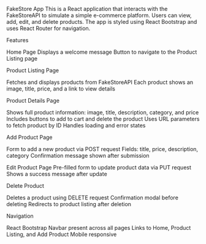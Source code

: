 FakeStore App
This is a React application that interacts with the FakeStoreAPI to simulate a simple e-commerce platform. Users can view, add, edit, and delete products. The app is styled using React Bootstrap and uses React Router for navigation.

Features

Home Page
  Displays a welcome message
  Button to navigate to the Product Listing page

Product Listing Page

  Fetches and displays products from FakeStoreAPI
  Each product shows an image, title, price, and a link to view details

Product Details Page

  Shows full product information: image, title, description, category, and price
  Includes buttons to add to cart and delete the product
  Uses URL parameters to fetch product by ID
  Handles loading and error states

Add Product Page

  Form to add a new product via POST request
  Fields: title, price, description, category
  Confirmation message shown after submission

Edit Product Page
  Pre-filled form to update product data via PUT request
  Shows a success message after update

Delete Product

  Deletes a product using DELETE request
  Confirmation modal before deleting
  Redirects to product listing after deletion

Navigation
  
  React Bootstrap Navbar present across all pages
  Links to Home, Product Listing, and Add Product
  Mobile responsive
